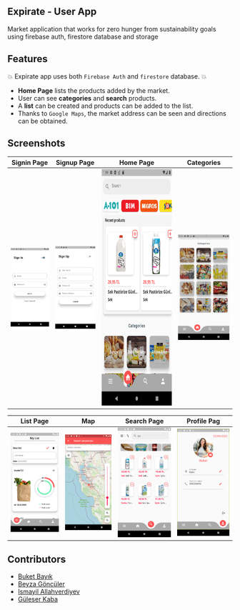 ## Expirate - User App

Market application that works for zero hunger from sustainability goals using firebase auth, firestore database and storage

## Features
:boom: Expirate app uses both `Firebase Auth` and `firestore` database. :boom:
* **Home Page** lists the products added by the market.
* User can see **categories** and **search** products.
* A **list** can be created and products can be added to the list.
* Thanks to `Google Maps`, the market address can be seen and directions can be obtained.

## Screenshots

Signin Page                |  Signup Page              |Home Page                  | Categories         
:-------------------------:|:-------------------------:|:------------------:|:-------------------------:
![](https://github.com/UNIGIBBS/Expirate-User_app/blob/master/images/Sign%20In%20Page.png?raw=true)|![](https://github.com/UNIGIBBS/Expirate-User_app/blob/master/images/Sign%20Up%20Page.png?raw=true)|<a href="url"><img src="https://github.com/UNIGIBBS/Expirate-User_app/blob/master/images/Home%20Page.png" height="530" width="1300"></a>|![](https://github.com/UNIGIBBS/Expirate-User_app/blob/master/images/Categories.png?raw=true)|


List Page                  | Map                       | Search Page              | Profile Pag                  
:-------------------------:|:-------------------------:|:-------------------------:|:-------------------------:
![](https://github.com/UNIGIBBS/Expirate-User_app/blob/master/images/List%20Page.png?raw=true)|![](https://github.com/UNIGIBBS/Expirate-User_app/blob/master/images/map.png?raw=true)|![](https://github.com/UNIGIBBS/Expirate-User_app/blob/master/images/Search%20Page.png?raw=true)|![](https://github.com/UNIGIBBS/Expirate-User_app/blob/master/images/Profile%20Page.png?raw=true)|

## Contributors
* [Buket Bayık](https://github.com/buketbyk)
* [Beyza Göncüler](https://github.com/BeyzaGonculer)
* [Ismayil Allahverdiyev](https://github.com/ismayil-allahverdiyev)
* [Güleser Kaba](https://github.com/guleserkaba)




